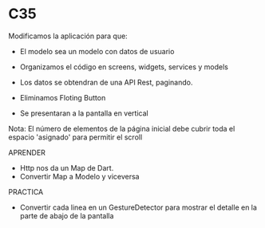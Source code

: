 # C35

Modificamos la aplicación para que:
  - El modelo sea un modelo con datos de usuario
  - Organizamos el código en screens, widgets, services y models
  - Los datos se obtendran de una API Rest, paginando. 

  - Eliminamos Floting Button
  - Se presentaran a la pantalla en vertical

  Nota: El número de elementos de la página inicial debe cubrir toda el espacio 'asignado' para permitir el scroll
  
APRENDER
  - Http nos da un Map de Dart.
  - Convertir Map a Modelo y viceversa

PRACTICA
  - Convertir cada linea en un GestureDetector para mostrar el detalle en la parte de abajo de la pantalla
  
